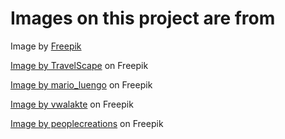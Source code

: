 # Images on this project are from

Image by [Freepik](https://www.freepik.com/free-photo/full-shot-man-going-with-bicycle_26923287.htm#query=person%20on%20bicycle&position=6&from_view=search&track=ais&uuid=a2588bb8-1c0f-462f-a770-7b5f2a811da6)

[Image by TravelScape](https://www.freepik.com/free-photo/toronto-cityscape-waterfront-morning-after-sunrise_26768416.htm#query=urban%20lakeside%20view&position=3&from_view=search&track=ais&uuid=6f6d227f-a36e-4ae5-b134-60456bfc2ce9) on Freepik

[Image by mario_luengo](https://www.freepik.com/free-photo/cab-travel-traffic-skyscraper-crossing_1096160.htm#query=new%20york%20streets&position=2&from_view=search&track=ais&uuid=39a67690-18fa-4b40-939a-23bed02b07fc) on Freepik

[Image by vwalakte](https://www.freepik.com/free-photo/sunset-footbridge-lyon-city-autumn_10481146.htm#query=new%20york%20streets&position=31&from_view=search&track=ais&uuid=c9db985c-6b7f-426f-b9a9-c65927c8a9cc#position=31&query=new%20york%20streets) on Freepik

[Image by peoplecreations](https://www.freepik.com/free-photo/portrait-smiling-mechanic_1008580.htm#query=bicycle%20shop&position=17&from_view=search&track=ais&uuid=74072e83-6aa8-4783-8be5-cbaa1a9fe87e) on Freepik
